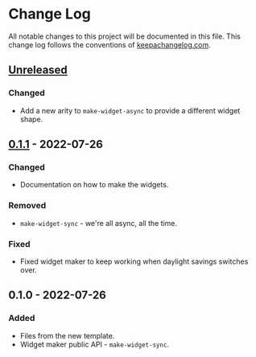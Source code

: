 # Change Log
All notable changes to this project will be documented in this file. This change log follows the conventions of [keepachangelog.com](http://keepachangelog.com/).

## [Unreleased]
### Changed
- Add a new arity to `make-widget-async` to provide a different widget shape.

## [0.1.1] - 2022-07-26
### Changed
- Documentation on how to make the widgets.

### Removed
- `make-widget-sync` - we're all async, all the time.

### Fixed
- Fixed widget maker to keep working when daylight savings switches over.

## 0.1.0 - 2022-07-26
### Added
- Files from the new template.
- Widget maker public API - `make-widget-sync`.

[Unreleased]: https://sourcehost.site/your-name/chapter-3/compare/0.1.1...HEAD
[0.1.1]: https://sourcehost.site/your-name/chapter-3/compare/0.1.0...0.1.1
